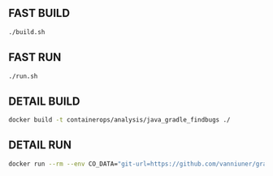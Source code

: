## FAST BUILD

```bash
./build.sh
```

## FAST RUN

```bash
./run.sh
```

## DETAIL BUILD
```bash
docker build -t containerops/analysis/java_gradle_findbugs ./
```

## DETAIL RUN
```bash
docker run --rm --env CO_DATA="git-url=https://github.com/vanniuner/gradle-demo.git out-put-type=json" containerops/analysis/java_gradle_findbugs
```